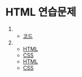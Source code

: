 # HTML 연습문제
1)
   - [코드](../../code/prac_1.html)
2)
   - [HTML](../../code/prac_2.html)
   - [CSS](../../code/styles/prac_2.css)
   - [HTML](../../code/prac_2-1.html)
   - [CSS](../../code/styles/prac_2-1.css)

